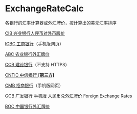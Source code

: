 # ExchangeRateCalc
各银行的汇率计算器或外汇牌价，按计算出的美元汇率排序

[CIB 兴业银行人民币对外币牌价](https://personalbank.cib.com.cn/pers/main/pubinfo/ifxQuotationQuery.do)

[ICBC 工商银行](https://m.icbc.com.cn/mpage/calculator/foreign-currency)（手机版网页）

[ABC 农业银行外汇牌价](https://ewealth.abchina.com/ForeignExchange/ListPrice/)

[CCB 建设银行](http://forex3.ccb.com/cn/forex/exchange-calculation.html)（不支持 HTTPS）

[CNTIC 中信银行 **[第三方]**](https://www.kylc.com/bank/rmbfx/b-citic.html)

[CMB 招商银行](https://m.cmbchina.com/forexcal.html)（手机版网页）

[GCB 广发银行](https://www.cgbchina.com.cn/Channel/12121773) [手机版](https://m.cgbchina.com.cn/Channel/17691076) [人民币兑外汇牌价 Foreign Exchange Rates](https://www.cgbchina.com.cn/Info/12154717)

[BOC 中国银行外汇牌价](https://www.boc.cn/sourcedb/whpj/)
